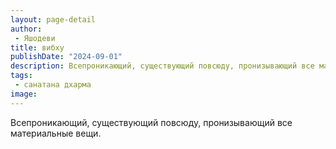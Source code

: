 ```yaml
---
layout: page-detail
author:
 - Яшодеви
title: вибху
publishDate: "2024-09-01"
description: Всепроникающий, существующий повсюду, пронизывающий все материальные вещи.
tags:
 - санатана дхарма
image: 
---
```


Всепроникающий, существующий повсюду, пронизывающий все материальные вещи.

